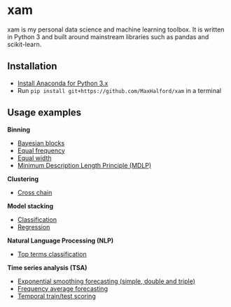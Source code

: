 # xam

xam is my personal data science and machine learning toolbox. It is written in Python 3 and built around mainstream libraries such as pandas and scikit-learn.


## Installation

- [Install Anaconda for Python 3.x](https://www.continuum.io/downloads)
- Run `pip install git+https://github.com/MaxHalford/xam` in a terminal


## Usage examples

**Binning**

- [Bayesian blocks](examples/binning/bayesian_blocks.py)
- [Equal frequency](examples/binning/equal_frequency.py)
- [Equal width](examples/binning/equal_width.py)
- [Minimum Description Length Principle (MDLP)](examples/binning/mdlp.py)

**Clustering**

- [Cross chain](examples/clustering/cross_chain.py)

**Model stacking**

- [Classification](examples/stacking/classification.py)
- [Regression](examples/stacking/regression.py)

**Natural Language Processing (NLP)**

- [Top terms classification](examples/nlp/top_terms_classification.py)

**Time series analysis (TSA)**

- [Exponential smoothing forecasting (simple, double and triple)](examples/tsa/exponential_smoothing.py)
- [Frequency average forecasting](examples/tsa/frequency_average.py)
- [Temporal train/test scoring](examples/tsa/temporal_train_test_scoring.py)
